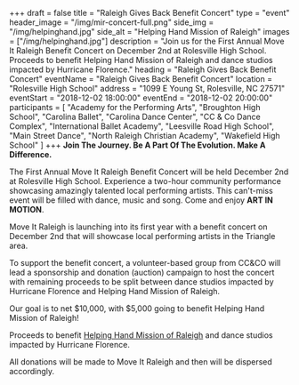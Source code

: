 +++
draft = false
title = "Raleigh Gives Back Benefit Concert"
type = "event"
header_image = "/img/mir-concert-full.png"
side_img = "/img/helpinghand.jpg"
side_alt = "Helping Hand Mission of Raleigh"
images = ["/img/helpinghand.jpg"]
description = "Join us for the First Annual Move It Raleigh Benefit Concert on December 2nd at Rolesville High School. Proceeds to benefit Helping Hand Mission of Raleigh and dance studios impacted by Hurricane Florence."
heading = "Raleigh Gives Back Benefit Concert"
eventName = "Raleigh Gives Back Benefit Concert"
location = "Rolesville High School"
address = "1099 E Young St, Rolesville, NC 27571"
eventStart = "2018-12-02 18:00:00"
eventEnd = "2018-12-02 20:00:00"
participants = [
  "Academy for the Performing Arts",
  "Broughton High School",
  "Carolina Ballet",
  "Carolina Dance Center",
  "CC & Co Dance Complex", 
  "International Ballet Academy",
  "Leesville Road High School",
  "Main Street Dance",
  "North Raleigh Christian Academy",
  "Wakefield High School"
  ]
+++
**Join The Journey. Be A Part Of The Evolution. Make A Difference.**

The First Annual Move It Raleigh Benefit Concert will be held December 2nd at Rolesville High School. Experience a two-hour community performance showcasing amazingly talented local performing artists. This can't-miss event will be filled with dance, music and song. Come and enjoy **ART IN MOTION**.

Move It Raleigh is launching into its first year with a benefit concert on December 2nd that will showcase local performing artists in the Triangle area.

To support the benefit concert, a volunteer-based group from CC&CO will lead a sponsorship and donation (auction) campaign to host the concert with remaining proceeds to be split between dance studios impacted by Hurricane Florence and Helping Hand Mission of Raleigh.

Our goal is to net $10,000, with $5,000 going to benefit Helping Hand Mission of Raleigh!

Proceeds to benefit [Helping Hand Mission of Raleigh](http://helpinghandmission.org/) and dance studios impacted by Hurricane Florence.

All donations will be made to Move It Raleigh and then will be dispersed accordingly.
